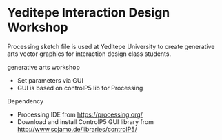 # Yeditepe Interaction Design Workshop

Processing sketch file is used at Yeditepe University to create generative arts vector graphics for interaction design class students. 

generative arts workshop
- Set parameters via GUI
- GUI is based on controlP5 lib for Processing


Dependency
- Processing IDE from https://processing.org/
- Download and install ControlP5 GUI library from http://www.sojamo.de/libraries/controlP5/

